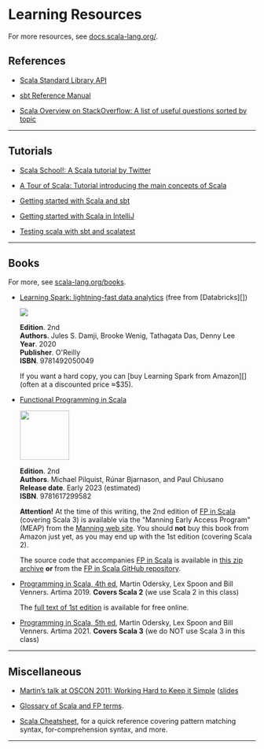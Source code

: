 # Learning Resources

For more resources, see [docs.scala-lang.org/](https://docs.scala-lang.org/).

## References

+  [Scala Standard Library API](http://www.scala-lang.org/api/)

+  [sbt Reference Manual](https://www.scala-sbt.org/1.x/docs/index.html)

+  [Scala Overview on StackOverflow: A list of useful questions sorted by topic](https://stackoverflow.com/tags/scala/info)

----------------

## Tutorials

+  [Scala School!: A Scala tutorial by Twitter](https://twitter.github.io/scala_school/)

+  [A Tour of Scala: Tutorial introducing the main concepts of Scala](http://docs.scala-lang.org/tutorials/tour/tour-of-scala.html)

+  [Getting started with Scala and sbt](https://docs.scala-lang.org/getting-started/sbt-track/getting-started-with-scala-and-sbt-on-the-command-line.html)

+  [Getting started with Scala in IntelliJ](https://docs.scala-lang.org/getting-started/intellij-track/getting-started-with-scala-in-intellij.html)

+  [Testing scala with sbt and scalatest](https://docs.scala-lang.org/getting-started/sbt-track/testing-scala-with-sbt-on-the-command-line.html)


----------------


## Books

For more, see [scala-lang.org/books](https://docs.scala-lang.org/books.html).

+  [Learning Spark: lightning-fast data analytics][] (free from [Databricks][])  


   <a target="_blank" href="https://www.amazon.com/Learning-Spark-Jules-Damji/dp/1492050040?crid=3922OBOMC4O67&keywords=data+scala+spark&qid=1661105501&sprefix=data+scala+spark%2Caps%2C176&sr=8-11&linkCode=li2&tag=typefunc-20&linkId=420ae13a00412ebcd14e6222a8a1a564&language=en_US&ref_=as_li_ss_il"><img border="0" src="https://ws-na.amazon-adsystem.com/widgets/q?_encoding=UTF8&ASIN=1492050040&Format=_SL160_&ID=AsinImage&MarketPlace=US&ServiceVersion=20070822&WS=1&tag=typefunc-20&language=en_US" ></a>

   **Edition**. 2nd  
   **Authors**. Jules S. Damji, Brooke Wenig, Tathagata Das, Denny Lee  
   **Year**. 2020  
   **Publisher**. O'Reilly  
   **ISBN**. 9781492050049

   If you want a hard copy, you can [buy Learning Spark from Amazon][] (often at a discounted price ≈$35).


+  [Functional Programming in Scala][FP in Scala]  

   <a href="https://www.manning.com/books/functional-programming-in-scala-second-edition"><img src="https://images.manning.com/264/352/resize/book/4/156da28-8fb7-4015-bc02-986c2c4e0828/Pilquist-MEAP-HI.png" width="100"></a>

   **Edition**. 2nd  
   **Authors**. Michael Pilquist, Rúnar Bjarnason, and Paul Chiusano  
   **Release date**. Early 2023 (estimated)  
   **ISBN**. 9781617299582

   **Attention!** At the time of this writing, the 2nd edition of [FP in Scala][] (covering Scala 3) is available via the "Manning Early Access Program" (MEAP) from the [Manning web site][]. You should **not** buy this book from Amazon just yet, as you may end up with the 1st edition (covering Scala 2).

   The source code that accompanies [FP in Scala][] is available in [this zip archive](https://www.manning.com/downloads/2363) **or** from the [FP in Scala GitHub repository][].

+  [Programming in Scala, 4th ed](https://www.artima.com/shop/programming_in_scala_4ed), Martin Odersky, Lex Spoon and Bill Venners. Artima 2019.  **Covers Scala 2** (we use Scala 2 in this class)

   The [full text of 1st edition](https://www.artima.com/pins1ed/) is available for free online.

+  [Programming in Scala, 5th ed](https://www.artima.com/shop/programming_in_scala_5ed), Martin Odersky, Lex Spoon and Bill Venners. Artima 2021.  **Covers Scala 3** (we do NOT use Scala 3 in this class)

----------------

## Miscellaneous

+  [Martin’s talk at OSCON 2011: Working Hard to Keep it Simple](http://www.youtube.com/watch?v=3jg1AheF4n0) ([slides](https://www.slideshare.net/Odersky/oscon-keynote-working-hard-to-keep-it-simple)


+  [Glossary of Scala and FP terms](http://docs.scala-lang.org/glossary/).

+  [Scala Cheatsheet](https://docs.scala-lang.org/cheatsheets/), for a quick reference covering pattern matching syntax, for-comprehension syntax, and more.


----------------


[FP in Scala]: https://www.manning.com/books/functional-programming-in-scala-second-edition
[FP in Scala GitHub repository]: https://github.com/fpinscala/fpinscala
[FP in Scala web page]: https://www.manning.com/books/functional-programming-in-scala-second-edition
[fpinscala]: https://github.com/fpinscala/fpinscala
[free electronic copy of Learning Spark, 2nd ed]: https://pages.databricks.com/rs/094-YMS-629/images/LearningSpark2.0.pdf
[free electronic copy of Learning Spark]: https://pages.databricks.com/rs/094-YMS-629/images/LearningSpark2.0.pdf
[Learning Spark]: https://pages.databricks.com/rs/094-YMS-629/images/LearningSpark2.0.pdf
[Learning Spark, 2nd ed]: https://pages.databricks.com/rs/094-YMS-629/images/LearningSpark2.0.pdf
[Learning Spark: Lightning-Fast Data Analytics]: https://pages.databricks.com/rs/094-YMS-629/images/LearningSpark2.0.pdf
[Learning Spark: Lightning-Fast Data Analytics, 2nd ed]: https://pages.databricks.com/rs/094-YMS-629/images/LearningSpark2.0.pdf
[Learning Spark publisher web page]: https://www.oreilly.com/library/view/learning-spark/9781449359034/

[Manning web site]: https://www.manning.com/books/functional-programming-in-scala-second-edition
[me]: https://williamdemeo.gitlab.io/

